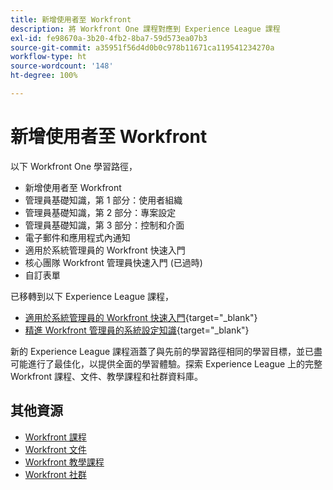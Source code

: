 ```yaml
---
title: 新增使用者至 Workfront
description: 將 Workfront One 課程對應到 Experience League 課程
exl-id: fe98670a-3b20-4fb2-8ba7-59d573ea07b3
source-git-commit: a35951f56d4d0b0c978b11671ca119541234270a
workflow-type: ht
source-wordcount: '148'
ht-degree: 100%

---
```


# 新增使用者至 Workfront

以下 Workfront One 學習路徑，

* 新增使用者至 Workfront
* 管理員基礎知識，第 1 部分：使用者組織
* 管理員基礎知識，第 2 部分：專案設定
* 管理員基礎知識，第 3 部分：控制和介面
* 電子郵件和應用程式內通知
* 適用於系統管理員的 Workfront 快速入門
* 核心團隊 Workfront 管理員快速入門 (已過時)
* 自訂表單

已移轉到以下 Experience League 課程，

* [適用於系統管理員的 Workfront 快速入門](https://experienceleague.adobe.com/?recommended=Workfront-A-1-2022.1.admin){target="_blank"}
* [精進 Workfront 管理員的系統設定知識](https://experienceleague.adobe.com/?recommended=Workfront-A-1-2022.2.admin){target="_blank"}

新的 Experience League 課程涵蓋了與先前的學習路徑相同的學習目標，並已盡可能進行了最佳化，以提供全面的學習體驗。探索 Experience League 上的完整 Workfront 課程、文件、教學課程和社群資料庫。

## 其他資源

* [Workfront 課程](https://experienceleague.adobe.com/?lang=en&amp;Solution=Workfront#courses)
* [Workfront 文件](https://experienceleague.adobe.com/docs/workfront.html)
* [Workfront 教學課程](https://experienceleague.adobe.com/docs/workfront-learn/tutorials-workfront/home.html)
* [Workfront 社群](https://experienceleaguecommunities.adobe.com/t5/workfront/ct-p/workfront)
